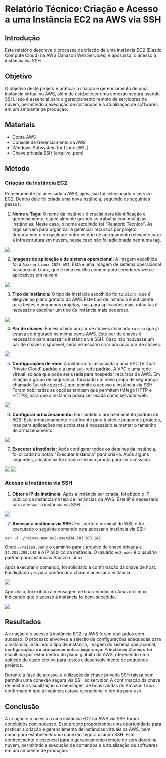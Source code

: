 # Relatório Técnico: Criação e Acesso a uma Instância EC2 na AWS via SSH

## Introdução

Este relatório descreve o processo de criação de uma instância EC2 (Elastic Compute Cloud) na AWS (Amazon Web Services) e após isso, o acesso à instância via SSH.

## Objetivo

O objetivo deste projeto é praticar a criação e gerenciamento de uma instância virtual na AWS, além de estabelecer uma conexão segura usando SSH. Isso é essencial para o gerenciamento remoto de servidores na nuvem, permitindo a execução de comandos e a atualização de softwares em um ambiente de produção.

## Materiais

- Conta AWS
- Console de Gerenciamento da AWS
- Windows Subsystem for Linux (WSL)
- Chave privada SSH (arquivo .pem)

## Método

### Criação da Instância EC2

Primeiramente foi acessada a AWS, após isso foi selecionado o serviço EC2. Dentro dele foi criada uma nova instância, seguindo os seguintes passos:

1. **Nome e Tags:** O nome da instância é crucial para identificação e gerenciamento, especialmente quando se trabalha com múltiplas instâncias. Neste caso, o nome escolhido foi "Relatório Técnico". As tags servem para organizar e gerenciar recursos por projeto, departamento ou qualquer outro critério de agrupamento relevante para a infraestrutura em nuvem, nesse caso não foi adicionada nenhuma tag.

<img src="./imagens/image.png">

2. **Imagens de aplicação e de sistema operacional:** A imagem escolhida foi a `Amazon Linux 2023 AMI`. Esta é uma imagem de sistema operacional baseada no Linux, que é uma escolha comum para servidores web e aplicativos em nuvem.

<img src="./imagens/image%20(1).png">

3. **Tipo de Instância:** O tipo de instância escolhido foi `t2.micro`, que é elegível ao plano gratuito da AWS. Este tipo de instância é suficiente para testes e pequenos projetos, mas para aplicações mais robustas é necessário escolher um tipo de instância mais poderoso.

<img src="./imagens/image%20(2).png">

4. **Par de chaves:** Foi escolhido um par de chaves chamado `raissa` que já estava configurado na minha conta AWS. Este par de chaves é necessário para acessar a instância via SSH. Caso não houvesse um par de chaves disponível, seria necessário criar um novo par de chaves.

<img src="./imagens/image%20(3).png">

5. **Configurações de rede:** A instância foi associada a uma VPC (Virtual Private Cloud) padrão e a uma sub-rede padrão. A VPC é uma rede virtual isolada que pode ser usada para hospedar recursos da AWS. Em relação à grupo de segurança, foi criado um novo grupo de segurança chamado `launch-wizard-2` que permite o acesso à instância via SSH. Foram habilitadas as opções também que permitem tráfego HTTP e HTTPS, para que a instância possa ser usada como servidor web.

<img src="./imagens/image%20(4).png">

6. **Configurar armazenamento:** Foi mantido o armazenamento padrão de 8GB. Este armazenamento é suficiente para testes e pequenos projetos, mas para aplicações mais robustas é necessário aumentar o tamanho do armazenamento.

<img src="./imagens/image%20(5).png">

7. **Executar a instância:** Após configurar todos os detalhes da instância, foi clicado no botão "Executar instância" para criá-la. Após alguns segundos, a instância foi criada e estava pronta para ser acessada.

<img src="./imagens/image%20(6).png">
<img src="./imagens/image%20(7).png">

### Acesso à Instância via SSH

1. **Obter o IP da instância:** Após a instância ser criada, foi obtido o IP público da instância na tela de Instâncias da AWS. Este IP é necessário para acessar a instância via SSH.

<img src="./imagens/image%20(8).png">

2. **Acessar a instância via SSH:** Foi aberto o terminal do WSL e foi executado o seguinte comando para acessar a instância via SSH:
  
```ssh -i ~/raissa.pem ec2-user@34.203.200.142```

Onde `~/raissa.pem` é o caminho para o arquivo de chave privada e `34.203.200.142` é o IP público da instância. O usuário `ec2-user` é o usuário padrão para instâncias Amazon Linux.

Após executar o comando, foi solicitado a confirmação da chave de host. Foi digitado `yes` para confirmar a chave e acessar a instância.

<img src=">./imagens/image%20(10).png">

Após isso, foi exibida a mensagem de boas-vindas do Amazon Linux, indicando que o acesso à instância foi bem-sucedido.

<img src="./imagens/imagens/image-(9).png">

## Resultados


A criação e o acesso à instância EC2 na AWS foram realizados com sucesso. O processo envolveu a seleção de configurações adequadas para a instância, incluindo o tipo de instância, imagem do sistema operacional, configurações de armazenamento e segurança. A instância t2.micro foi escolhida por estar dentro do plano gratuito da AWS, oferecendo uma solução de custo efetivo para testes e desenvolvimento de pequenos projetos.

Durante a fase de acesso, a utilização da chave privada SSH raissa.pem permitiu uma conexão segura via SSH ao servidor. A confirmação da chave de host e a visualização da mensagem de boas-vindas do Amazon Linux confirmaram que a instância estava operacional e pronta para uso.

## Conclusão

A criação e o acesso a uma instância EC2 na AWS via SSH foram concluídos com sucesso. Este projeto proporcionou uma oportunidade para praticar a criação e gerenciamento de instâncias virtuais na AWS, bem como para estabelecer uma conexão segura usando SSH. Este conhecimento é essencial para o gerenciamento remoto de servidores na nuvem, permitindo a execução de comandos e a atualização de softwares em um ambiente de produção.
